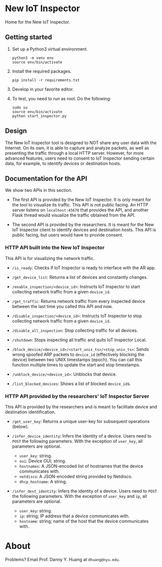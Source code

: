 # New IoT Inspector

Home for the New IoT Inspector.

## Getting started

1. Set up a Python3 virtual environment.

    ```
    python3 -m venv env
    source env/bin/activate
    ```

2. Install the required packages.

    ```
    pip install -r requirements.txt
    ```

3. Develop in your favorite editor.

4. To test, you need to run as root. Do the following:

	```
	sudo su
	source env/bin/activate
	python start_inspector.py
	```
	
## Design	
	
The New IoT Inspector tool is designed to NOT share any user data with
the Internet. On its own, it is able to capture and analyze packets,
as well as presenting the traffic through a local HTTP server.
However, for more advanced features, users need to consent to IoT
Inspector sending certain data, for example, to identify devices or
destination hosts.



	
## Documentation for the API

We show two APIs in this section. 

- The first API is provided by the New IoT Inspector. It is only meant
  for the tool to visualize its traffic. This API is not public
  facing. An HTTP server listens on `localhost:45678` that provides
  the API, and another Flask thread would visualize the traffic
  obtained from the API.
  
- The second API is provided by the researchers. It is meant for the
  New IoT Inspector client to identify devices and destination
  hosts. This API is public facing, but users would have to provide
  consent.

### HTTP API built into the New IoT Inspector

This API is for visualizing the network traffic.

* `/is_ready`: Checks if IoT Inspector is ready to interface with the AR app.

* `/get_device_list`: Returns a list of devices and constantly changes.

* `/enable_inspection/<device_id>`: Instructs IoT Inspector to start collecting network traffic from a given `device_id`.

* `/get_traffic`: Returns network traffic from every inspected device between the last time you called this API and now.

* `/disable_inspection/<device_id>`: Instructs IoT Inspector to stop collecting network traffic from a given `device_id`.

* `/disable_all_inspection`: Stop collecting traffic for all devices.

* `/shutdown`: Stops inspecting all traffic and quits IoT Inspector Local.

* `/block_device/<device_id>/<start_unix_ts>/<stop_unix_ts>`: Sends wrong spoofed ARP packets to `device_id` (effectively blocking the device) between two UNIX timestamps (epoch). You can call this function multiple times to update the start and stop timestamps.

* `/unblock_device/<device_id>`: Unblocks that device.

* `/list_blocked_devices`: Shows a list of blocked `device_id`s.



### HTTP API provided by the researchers' IoT Inspector Server

This API is provided by the researchers and is meant to facilitate
device and destination identification.

* `/get_user_key`: Returns a unique user-key for subsequent operations
  (below).
  
* `/infer_device_identity`: Infers the identity of a device. Users
  need to `POST` the following parameters. With the exception of
  `user_key`, all parameters are optional.
  * `user_key`: string.
  * `oui`: Device OUI; string.
  * `hostnames`: A JSON-encoded list of hostnames that the device
    communicates with.
  * `netdisco`: A JSON-encoded string provided by Netdisco.
  * `dhcp_hostname`: A string.
  
* `/infer_dest_identity`:
Infers the identity of a device. Users
  need to `POST` the following parameters. With the exception of
  `user_key` and `ip`, all parameters are optional.
  * `user_key`: string.
  * `ip`: string; IP address that a device communicates with.
  * `hostname`: string; name of the host that the device communicates with.


# About

Problems? Email Prof. Danny Y. Huang at `dhuang@nyu.edu`.
